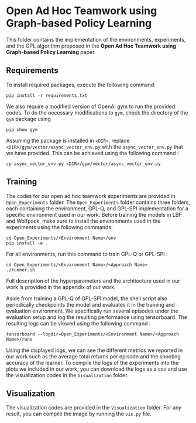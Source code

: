 # Open Ad Hoc Teamwork using Graph-based Policy Learning

This folder contains the implementation of the environments, experiments, and the GPL algorithm proposed in the **Open Ad Hoc Teamwork using Graph-based Policy Learning** paper. 
## Requirements

To install required packages, execute the following command:

```setup
pip install -r requirements.txt
```

We also require a modified version of OpenAI gym to run the provided codes. To do the necessary modifications to `gym`, check the directory of the `gym` package using

```setup
pip show gym
```

Assuming the package is installed in `<DIR>`, replace `<DIR>/gym/vector/async_vector_env.py` with the `async_vector_env.py` that we have provided. This can be achieved using the following command : 

```setup
cp async_vector_env.py <DIR>/gym/vector/async_vector_env.py
```


## Training

The codes for our open ad hoc teamwork experiments are provided in `Open_Experiments` folder. The `Open_Experiments` folder contains three folders, each containing the environment, GPL-Q, and GPL-SPI implementation for a specific environment used in our work.
Before training the models in LBF and Wolfpack, make sure to install the environments used in the experiments using the following commands:
```setup
cd Open_Experiments/<Environment Name>/env
pip install -e .
```

For all environments, run this command to train GPL-Q or GPL-SPI :

```train
cd Open_Experiments/<Environment Name>/<Approach Name>
./runner.sh
```

Full description of the hyperparameters and the architecture used in our work is provided in the appendix of our work. 

Aside from training a GPL-Q of GPL-SPI model, the shell script also periodically checkpoints the model and evaluates it in the training and evaluation environment. We specifically run several episodes under the evaluation setup and log the resulting performance using tensorboard. The resulting logs can be viewed using the following command : 

```
tensorboard --logdir=Open_Experiments/<Environment Name>/<Approach Name>/runs
```

Using the displayed logs, we can see the different metrics we reported in our work such as the average total returns per episode and the shooting accuracy of the learner. To compile the logs of the experiments into the plots we included in our work, you can download the logs as a csv and use the visualization codes in the `Visualization` folder.

## Visualization

The visualization codes are provided in the `Visualization` folder. For any result, you can compile the image by running the ```vis.py``` file.
